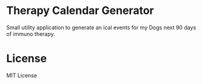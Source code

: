 # Therapy Calendar Generator
Small utility application to generate an ical events for my Dogs next 90 days of immuno therapy.


# License
MIT License
